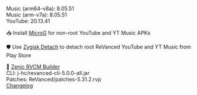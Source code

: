 Music (arm64-v8a): 8.05.51  
Music (arm-v7a): 8.05.51  
YouTube: 20.13.41  

📥 Install [MicroG](https://github.com/inotia00/VancedMicroG/releases) for non-root YouTube and YT Music APKs  

🛡️ Use [Zygisk Detach](https://github.com/ReVanced-Mirror/zygisk-detach) to detach root ReVanced YouTube and YT Music from Play Store  

🔗 [Zenic RVCM Builder](https://github.com/snapzenic/zenic_rvcm_builder)  
CLI: j-hc/revanced-cli-5.0.0-all.jar  
Patches: ReVanced/patches-5.31.2.rvp  
[Changelog](https://github.com/ReVanced/revanced-patches/releases/tag/v5.31.2)  
